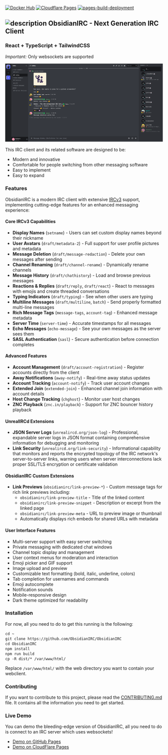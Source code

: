 [![Docker Hub](https://img.shields.io/badge/Docker%20Hub-mattfly%2Fobsidian-blue?logo=docker&style=flat-square)](https://hub.docker.com/r/mattfly/obsidian)
[![Cloudflare Pages](https://img.shields.io/endpoint?url=https://cloudflare-pages-badges.mattf.workers.dev//?projectName=obsidianirc)](https://obsidianirc.pages.dev/)
[![pages-build-deployment](https://github.com/ObsidianIRC/obsidianirc.github.io/actions/workflows/pages/pages-build-deployment/badge.svg)](https://obsidianirc.github.io/)

## <img src="https://cdn-icons-png.freepik.com/512/8999/8999462.png" alt="description" width="70"> ObsidianIRC - Next Generation IRC Client
### React + TypeScript + TailwindCSS
 
*Important:* Only websockets are supported

![ObsidianIRC Screenshot](screenshots/screenshot1.png)

This IRC client and its related software are designed to be:
- Modern and innovative
- Comfortable for people switching from other messaging software
- Easy to implement
- Easy to expand

### Features

ObsidianIRC is a modern IRC client with extensive [IRCv3](https://ircv3.net/) support, implementing cutting-edge features for an enhanced messaging experience:

#### Core IRCv3 Capabilities
- **Display Names** (`setname`) - Users can set custom display names beyond their nickname
- **User Avatars** (`draft/metadata-2`) - Full support for user profile pictures and metadata
- **Message Deletion** (`draft/message-redaction`) - Delete your own messages after sending
- **Channel Renaming** (`draft/channel-rename`) - Dynamically rename channels
- **Message History** (`draft/chathistory`) - Load and browse previous messages
- **Reactions & Replies** (`draft/reply`, `draft/react`) - React to messages with emojis and create threaded conversations
- **Typing Indicators** (`draft/typing`) - See when other users are typing
- **Multiline Messages** (`draft/multiline`, `batch`) - Send properly formatted multi-line messages
- **Rich Message Tags** (`message-tags`, `account-tag`) - Enhanced message metadata
- **Server Time** (`server-time`) - Accurate timestamps for all messages
- **Echo Messages** (`echo-message`) - See your own messages as the server sees them
- **SASL Authentication** (`sasl`) - Secure authentication before connection completes

#### Advanced Features
- **Account Management** (`draft/account-registration`) - Register accounts directly from the client
- **Away Notifications** (`away-notify`) - Real-time away status updates
- **Account Tracking** (`account-notify`) - Track user account changes
- **Extended Join** (`extended-join`) - Enhanced channel join information with account details
- **Host Change Tracking** (`chghost`) - Monitor user host changes
- **ZNC Playback** (`znc.in/playback`) - Support for ZNC bouncer history playback

#### UnrealIRCd Extensions
- **JSON Server Logs** (`unrealircd.org/json-log`) - Professional, expandable server logs in JSON format containing comprehensive information for debugging and monitoring
- **Link Security** (`unrealircd.org/link-security`) - Informational capability that monitors and reports the encrypted topology of the IRC network's server-to-server links, warning users when server interconnections lack proper SSL/TLS encryption or certificate validation

#### ObsidianIRC Custom Extensions
- **Link Previews** (`obsidianirc/link-preview-*`) - Custom message tags for rich link previews including:
  - `obsidianirc/link-preview-title` - Title of the linked content
  - `obsidianirc/link-preview-snippet` - Description or excerpt from the linked page
  - `obsidianirc/link-preview-meta` - URL to preview image or thumbnail
  - Automatically displays rich embeds for shared URLs with metadata

#### User Interface Features
- Multi-server support with easy server switching
- Private messaging with dedicated chat windows
- Channel topic display and management
- User context menus for moderation and interaction
- Emoji picker and GIF support
- Image upload and preview
- Customizable text formatting (bold, italic, underline, colors)
- Tab completion for usernames and commands
- Emoji autocomplete
- Notification sounds
- Mobile-responsive design
- Dark theme optimized for readability

### Installation

For now, all you need to do to get this running is the following:
```
cd ~
git clone https://github.com/ObsidianIRC/ObsidianIRC
cd ObsidianIRC
npm install
npm run build
cp -R dist/* /var/www/html/
```
Replace `/var/www/html/` with the web directory you want to contain your webclient.

### Contributing

If you want to contribute to this project, please read the [CONTRIBUTING.md](CONTRIBUTING.md) file. It contains all the information you need to get started.

### Live Demo
You can demo the bleeding-edge version of ObsidianIRC, all you need to do is connect to an IRC server which uses websockets!
- [Demo on GitHub Pages](https://obsidianirc.github.io/)
- [Demo on CloudFlare Pages](https://obsidianirc.pages.dev/)
